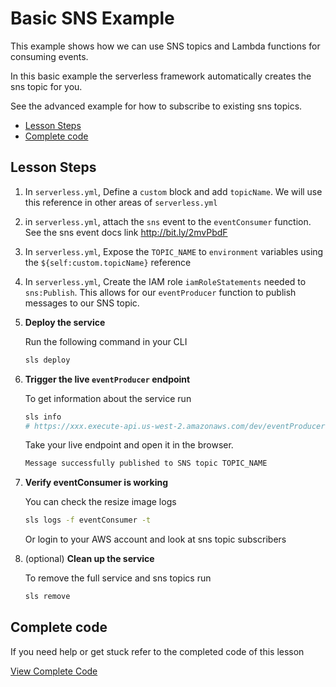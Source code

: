 # Basic SNS Example

This example shows how we can use SNS topics and Lambda functions for consuming events.

In this basic example the serverless framework automatically creates the sns topic for you.

See the advanced example for how to subscribe to existing sns topics.

- [Lesson Steps](#lesson-steps)
- [Complete code](#complete-code)

## Lesson Steps

1. In `serverless.yml`, Define a `custom` block and add `topicName`. We will use this reference in other areas of `serverless.yml`

2. in `serverless.yml`, attach the `sns` event to the `eventConsumer` function. See the sns event docs link http://bit.ly/2mvPbdF

3. In `serverless.yml`, Expose the `TOPIC_NAME` to `environment` variables using the `${self:custom.topicName}` reference

4. In `serverless.yml`, Create the IAM role `iamRoleStatements` needed to `sns:Publish`. This allows for our `eventProducer` function to publish messages to our SNS topic.

5. **Deploy the service**

    Run the following command in your CLI

    ```bash
    sls deploy
    ```

6. **Trigger the live `eventProducer` endpoint**

    To get information about the service run
    ```bash
    sls info
    # https://xxx.execute-api.us-west-2.amazonaws.com/dev/eventProducer
    ```

    Take your live endpoint and open it in the browser.

    ```bash
    Message successfully published to SNS topic TOPIC_NAME
    ```

7. **Verify eventConsumer is working**

    You can check the resize image logs

    ```bash
    sls logs -f eventConsumer -t
    ```

    Or login to your AWS account and look at sns topic subscribers

8. (optional) **Clean up the service**

    To remove the full service and sns topics run

    ```bash
    sls remove
    ```





## Complete code

If you need help or get stuck refer to the completed code of this lesson

[View Complete Code](https://github.com/DavidWells/serverless-workshop/tree/master/lessons-code-complete/events/sns/sns-basic)
